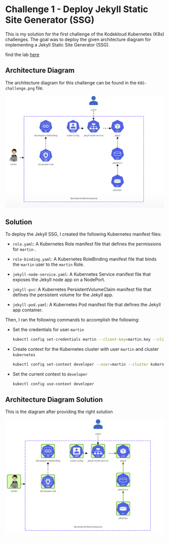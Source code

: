 # Challenge 1 - Deploy Jekyll Static Site Generator (SSG)

This is my solution for the first challenge of the Kodekloud Kubernetes (K8s) challenges. The goal was to deploy the given architecture diagram for implementing a Jekyll Static Site Generator (SSG).

find the lab [here](https://kodekloud.com/topic/lab-kubernetes-challenge-1/)

## Architecture Diagram

The architecture diagram for this challenge can be found in the `K8S-challenge.png` file.

![Challenge 1 Architecture Diagram](./K8S-challenge.png)

## Solution

To deploy the Jekyll SSG, I created the following Kubernetes manifest files:

- `role.yaml`: A Kubernetes Role manifest file that defines the permissions for `martin` .

- `role-binding.yaml`: A Kubernetes RoleBinding manifest file that binds the `martin` user to the `martin` Role.

- `jekyll-node-service.yaml`: A Kubernetes Service manifest file that exposes the Jekyll node app on a NodePort.

- `jekyll-pvc`: A Kubernetes PersistentVolumeClaim manifest file that defines the persistent volume for the Jekyll app.

- `jekyll-pod.yaml`: A Kubernetes Pod manifest file that defines the Jekyll app container.

Then, I ran the following commands to accomplish the following:

- Set the credentials for user `martin`
    ```bash
    kubectl config set-credentials martin --client-key=martin.key --client-certificate=martin.crt
    ```
- Create context for the Kubernetes cluster with user `martin` and cluster `kubernetes`
    ```bash
    kubectl config set-context developer --user=martin --cluster kubernetes
    ```
- Set the current context to `developer`
    ```bash
    kubectl config use-context developer
    ```

## Architecture Diagram Solution

This is the diagram after providing the right solution

![Challenge 1 Architecture Diagram Solution](./K8S-challenge-solution.png)
